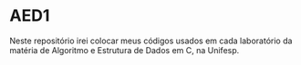 # AED1
Neste repositório irei colocar meus códigos usados em cada laboratório da matéria de Algoritmo e Estrutura de Dados em C, na Unifesp.
